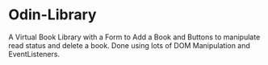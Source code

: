 # Odin-Library
A Virtual Book Library with a Form to Add a Book and Buttons to manipulate read status and delete a book. Done using lots of DOM Manipulation and EventListeners.
